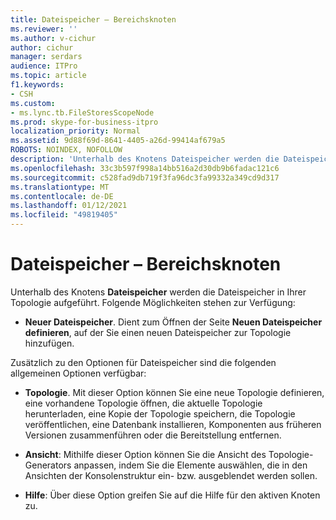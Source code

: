 ```yaml
---
title: Dateispeicher – Bereichsknoten
ms.reviewer: ''
ms.author: v-cichur
author: cichur
manager: serdars
audience: ITPro
ms.topic: article
f1.keywords:
- CSH
ms.custom:
- ms.lync.tb.FileStoresScopeNode
ms.prod: skype-for-business-itpro
localization_priority: Normal
ms.assetid: 9d88f69d-8641-4405-a26d-99414af679a5
ROBOTS: NOINDEX, NOFOLLOW
description: 'Unterhalb des Knotens Dateispeicher werden die Dateispeicher in Ihrer Topologie aufgeführt. Folgende Möglichkeiten stehen zur Verfügung:'
ms.openlocfilehash: 33c3b597f998a14bb516a2d30db9b6fadac121c6
ms.sourcegitcommit: c528fad9db719f3fa96dc3fa99332a349cd9d317
ms.translationtype: MT
ms.contentlocale: de-DE
ms.lasthandoff: 01/12/2021
ms.locfileid: "49819405"
---
```

# <a name="file-stores-scope-node"></a>Dateispeicher – Bereichsknoten
 
Unterhalb des Knotens **Dateispeicher** werden die Dateispeicher in Ihrer Topologie aufgeführt. Folgende Möglichkeiten stehen zur Verfügung:
  
- **Neuer Dateispeicher**. Dient zum Öffnen der Seite **Neuen Dateispeicher definieren**, auf der Sie einen neuen Dateispeicher zur Topologie hinzufügen.
    
Zusätzlich zu den Optionen für Dateispeicher sind die folgenden allgemeinen Optionen verfügbar:
  
- **Topologie**. Mit dieser Option können Sie eine neue Topologie definieren, eine vorhandene Topologie öffnen, die aktuelle Topologie herunterladen, eine Kopie der Topologie speichern, die Topologie veröffentlichen, eine Datenbank installieren, Komponenten aus früheren Versionen zusammenführen oder die Bereitstellung entfernen.
    
- **Ansicht**: Mithilfe dieser Option können Sie die Ansicht des Topologie-Generators anpassen, indem Sie die Elemente auswählen, die in den Ansichten der Konsolenstruktur ein- bzw. ausgeblendet werden sollen.
    
- **Hilfe**: Über diese Option greifen Sie auf die Hilfe für den aktiven Knoten zu.
    

